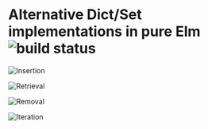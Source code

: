 # Alternative Dict/Set implementations in pure Elm ![build status](https://travis-ci.org/zwilias/elm-dict-set-exploration.svg?branch=master)

![Insertion](http://i.imgur.com/CpApUGn.png)

![Retrieval](http://i.imgur.com/uF8mZdY.png)

![Removal](http://i.imgur.com/P8frEEy.png)

![Iteration](http://i.imgur.com/0vmW6sK.png)
